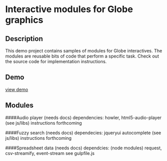 # Interactive modules for Globe graphics

## Description 
This demo project contains samples of modules for Globe interactives. The modules are reusable bits of code that perform a specific task. Check out the source code for implementation instructions.

## Demo
[view demo](http://prdedit.bostonglobe.com/Page/Boston/Content/Metro/WebGraphics/2014/demo/demo.xml)

## Modules

####Audio player (needs docs)
dependencies: howler, html5-audio-player (see js/libs)
instructions forthcoming

####Fuzzy search (needs docs)
dependecies: jqueryui autocomplete (see js/libs)
instructions forthcoming

####Spreadsheet data (needs docs)
dependcies: (node modules) request, csv-streamify, event-stream
see gulpfile.js
